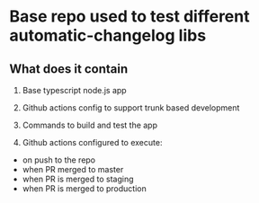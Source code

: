 # Base repo used to test different automatic-changelog libs

## What does it contain

1. Base typescript node.js app

2. Github actions config to support trunk based development

3. Commands to build and test the app

4. Github actions configured to execute:

- on push to the repo
- when PR merged to master
- when PR is merged to staging
- when PR is merged to production
